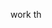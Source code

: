 work th
<style>
  .App {
  text-align: center;
}

.App-logo {
  height: 40vmin;
  pointer-events: none;
}

@media (prefers-reduced-motion: no-preference) {
  .App-logo {
    animation: App-logo-spin infinite 20s linear;
  }
}

.App-header {
  background-color: #282c34;
  min-height: 100vh;
  display: flex;
  flex-direction: column;
  align-items: center;
  justify-content: center;
  font-size: calc(10px + 2vmin);
  color: white;
}

.App-link {
  color: #61dafb;
}

@keyframes App-logo-spin {
  from {
    transform: rotate(0deg);
  }
  to {
    transform: rotate(360deg);
  }
}


</style>
<script>
import React, {Component} from 'react';
import axios from "axios";

class App extends Component {
  constructor(props){
    super(props)
    this.state={
      playerName: null,
      playerStats: {}
    }
  }

handleSubmit = (e) => {
  e.preventDefault();
  this.getPlayerId()
  console.log(this.state.playerName)
}

handleChange = (event) => {
  const replace = event.target.value.split(" ").join("_");
  if(replace.length > 0){
    this.setState({playerName: replace})
  } else {
    alert("Please type players name!")
  }
}

  getPlayerId = () => {
    axios.get(`https://www.balldontlie.io/api/v1/players?search=${this.state.playerName}`)
    .then(async res => {
      // console.log(res.data.data)
      if(res.data.data[0] === undefined){
        alert("This player is either injured or hasn't played yet!")
      } else if(res.data.data.length > 1){
        alert("Pleases specify the name more!")
      } else{
        await this.getPlayerStats(res.data.data[0].id)

      }
    }).catch(err => {
      console.log(err)
    })
  }

  getPlayerStats = (playerId) => {
    axios.get(`https://www.balldontlie.io/api/v1/season_averages?season=2022&player_ids[]=${playerId}`)
    .then(async res => {
      console.log(res.data.data)
      this.setState({ playerStats: res.data.data[0]})
    }).catch(err => {
      console.log(err)
    })
  }
  
  render(){
  return (
    <div className="App">
     <form onSubmit={this.handleSubmit}>
       <label>
         Name
         <input 
          type="text"
          value={this.state.value}
          onChange={this.handleChange}
          placeholder="please enter players name"
         />
       </label>
       <input type="submit" value="Submit"/>
     </form>
     games played: {this.state.playerStats["games_played"]}
     <br />
     points averaged: {this.state.playerStats["pts"]}
     <br />
     rebounds averaged: {this.state.playerStats["reb"]}
     <br />
     assists averaged: {this.state.playerStats["ast"]}
    </div>
  );
}
}
export default App;
</script>

<script>
  import React, {Component} from 'react';
import axios from "axios";

class App extends Component {
  constructor(props){
    super(props)
    this.state={
      playerName: null,
      playerStats: {}
    }
  }

handleSubmit = (e) => {
  e.preventDefault();
  this.getPlayerId()
  console.log(this.state.playerName)
}

handleChange = (event) => {
  const replace = event.target.value.split(" ").join("_");
  if(replace.length > 0){
    this.setState({playerName: replace})
  } else {
    alert("Please type players name!")
  }
}

  getPlayerId = () => {
    axios.get(`https://www.balldontlie.io/api/v1/players?search=${this.state.playerName}`)
    .then(async res => {
      // console.log(res.data.data)
      if(res.data.data[0] === undefined){
        alert("This player is either injured or hasn't played yet!")
      } else if(res.data.data.length > 1){
        alert("Pleases specify the name more!")
      } else{
        await this.getPlayerStats(res.data.data[0].id)

      }
    }).catch(err => {
      console.log(err)
    })
  }

  getPlayerStats = (playerId) => {
    axios.get(`https://www.balldontlie.io/api/v1/season_averages?season=2022&player_ids[]=${playerId}`)
    .then(async res => {
      console.log(res.data.data)
      this.setState({ playerStats: res.data.data[0]})
    }).catch(err => {
      console.log(err)
    })
  }
  
  render(){
  return (
    <div className="App">
     <form onSubmit={this.handleSubmit}>
       <label>
         Name
         <input 
          type="text"
          value={this.state.value}
          onChange={this.handleChange}
          placeholder="please enter players name"
         />
       </label>
       <input type="submit" value="Submit"/>
     </form>
     games played: {this.state.playerStats["games_played"]}
     <br />
     points averaged: {this.state.playerStats["pts"]}
     <br />
     rebounds averaged: {this.state.playerStats["reb"]}
     <br />
     assists averaged: {this.state.playerStats["ast"]}
    </div>
  );
}
}
export default App;

</script>
<html>
  <head>
    <meta charset="utf-8" />
    <link rel="icon" href="%PUBLIC_URL%/favicon.ico" />
    <meta name="viewport" content="width=device-width, initial-scale=1" />
    <meta name="theme-color" content="#000000" />
    <meta
      name="description"
      content="Web site created using create-react-app"
    />
    <link rel="apple-touch-icon" href="%PUBLIC_URL%/logo192.png" />
    <!--
      manifest.json provides metadata used when your web app is installed on a
      user's mobile device or desktop. See https://developers.google.com/web/fundamentals/web-app-manifest/
    -->
    <link rel="manifest" href="%PUBLIC_URL%/manifest.json" />
    <!--
      Notice the use of %PUBLIC_URL% in the tags above.
      It will be replaced with the URL of the `public` folder during the build.
      Only files insidek the `public` folder can be referenced from the HTML.

      Unlike "/favicon.ico" or "favicon.ico", "%PUBLIC_URL%/favicon.ico" will
      work correctly both with client-side routing and a non-root public URL.
      Learn how to configure a non-root public URL by running `npm run build`.
    -->
    <title>React App</title>
  </head>
  <body>
    <noscript>You need to enable JavaScript to run this app.</noscript>
    <div id="root"></div>
    <!--
      This HTML file is a template.
      If you open it directly in the browser, you will see an empty page.

      You can add webfonts, meta tags, or analytics to this file.
      The build step will place the bundled scripts into the <body> tag.

      To begin the development, run `npm start` or `yarn start`.
      To create a production bundle, use `npm run build` or `yarn build`.
    -->
  </body>
</html>